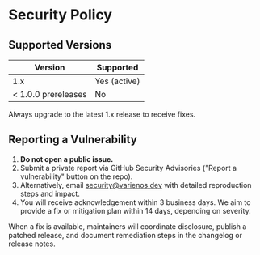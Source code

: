 # Security Policy

## Supported Versions

| Version | Supported |
| --- | --- |
| 1.x | Yes (active) |
| < 1.0.0 prereleases | No |

Always upgrade to the latest 1.x release to receive fixes.

## Reporting a Vulnerability

1. **Do not open a public issue.**
2. Submit a private report via GitHub Security Advisories ("Report a vulnerability" button on the repo).
3. Alternatively, email security@varienos.dev with detailed reproduction steps and impact.
4. You will receive acknowledgement within 3 business days. We aim to provide a fix or mitigation plan within 14 days, depending on severity.

When a fix is available, maintainers will coordinate disclosure, publish a patched release, and document remediation steps in the changelog or release notes.
